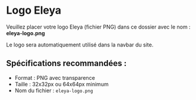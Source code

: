 # Logo Eleya

Veuillez placer votre logo Eleya (fichier PNG) dans ce dossier avec le nom : **eleya-logo.png**

Le logo sera automatiquement utilisé dans la navbar du site.

## Spécifications recommandées :
- Format : PNG avec transparence
- Taille : 32x32px ou 64x64px minimum
- Nom du fichier : `eleya-logo.png` 